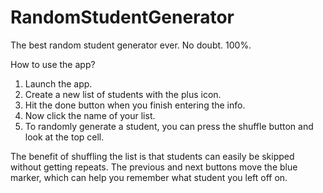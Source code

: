 # RandomStudentGenerator
The best random student generator ever. No doubt. 100%.

How to use the app? 
  1. Launch the app.
  2. Create a new list of students with the plus icon.
  3. Hit the done button when you finish entering the info.
  4. Now click the name of your list.
  5. To randomly generate a student, you can press the shuffle button and look at the top cell.
  
 The benefit of shuffling the list is that students can easily be skipped without getting repeats.
 The previous and next buttons move the blue marker, which can help you remember what student you left off on.
